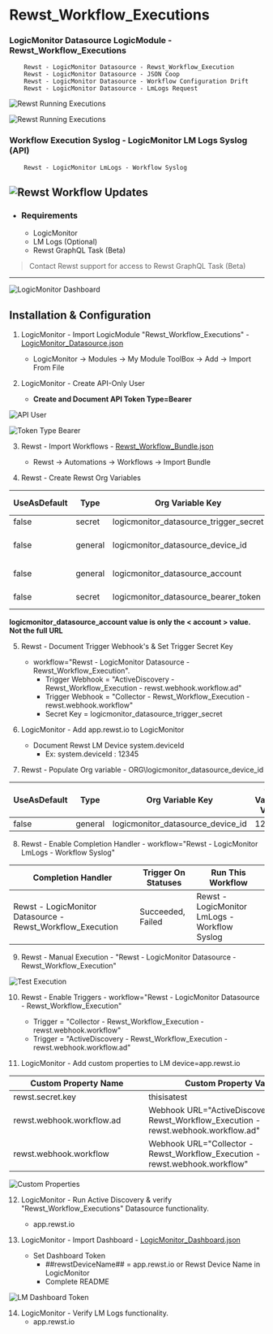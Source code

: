 # Rewst_Workflow_Executions

### LogicMonitor Datasource LogicModule - Rewst_Workflow_Executions
```
    Rewst - LogicMonitor Datasource - Rewst_Workflow_Execution
    Rewst - LogicMonitor Datasource - JSON Coop
    Rewst - LogicMonitor Datasource - Workflow Configuration Drift
    Rewst - LogicMonitor Datasource - LmLogs Request
```
![Rewst Running Executions](img/img_Rewst_Running_Executions.jpg)

![Rewst Running Executions](img/img_Rewst_Hours_Saved.jpg)

### Workflow Execution Syslog - LogicMonitor LM Logs Syslog (API)
```
    Rewst - LogicMonitor LmLogs - Workflow Syslog
```
![Rewst Workflow Updates](img/img_Rewst_Workflow_Updated.jpg)
---
* ### Requirements
    - LogicMonitor
    - LM Logs (Optional)
    - Rewst GraphQL Task (Beta)

>
> Contact Rewst support for access to Rewst GraphQL Task (Beta)
>

----
![LogicMonitor Dashboard](img/img_Dashboard.jpg)
## Installation & Configuration

1. LogicMonitor - Import LogicModule "Rewst_Workflow_Executions" - [LogicMonitor_Datasource.json](https://github.com/nikolazleo/Rewst_Workflow_Executions/blob/main/LogicMonitor_Datasource.json)
    - LogicMonitor -> Modules -> My Module ToolBox -> Add -> Import From File

2. LogicMonitor - Create API-Only User
    - **Create and Document API Token Type=Bearer**

![API User](img/img_API_User.jpg)

![Token Type Bearer](img/img_Bearer.jpg)

3. Rewst - Import Workflows - [Rewst_Workflow_Bundle.json](https://github.com/nikolazleo/Rewst_Workflow_Executions/blob/main/Rewst_Workflow_Bundle.json)
    - Rewst -> Automations -> Workflows -> Import Bundle

4. Rewst - Create Rewst Org Variables

| UseAsDefault | Type   | Org Variable Key                                      | Org Variable Value                                                   |
|--------------|--------|------------------------------------------|---------------------------------------------------------|
| false        | secret | logicmonitor_datasource_trigger_secret   | thisisatest                                             |
| false        | general| logicmonitor_datasource_device_id        | app.rewst.io's system.deviceId in LogicMonitor         |
| false        | general| logicmonitor_datasource_account          |  ![LM Account Permissions](img/img_Account.jpg)                                         |
| false        | secret | logicmonitor_datasource_bearer_token     | Step 2 Token Type=Bearer                                |

**logicmonitor_datasource_account value is only the < account > value. Not the full URL**


5. Rewst - Document Trigger Webhook's & Set Trigger Secret Key
    - workflow="Rewst - LogicMonitor Datasource - Rewst_Workflow_Execution".
        - Trigger Webhook = "ActiveDiscovery - Rewst_Workflow_Execution - rewst.webhook.workflow.ad"
        - Trigger Webhook = "Collector - Rewst_Workflow_Execution - rewst.webhook.workflow"
        - Secret Key = logicmonitor_datasource_trigger_secret

6. LogicMonitor - Add app.rewst.io to LogicMonitor
    - Document Rewst LM Device system.deviceId
        - Ex: system.deviceId : 12345

7. Rewst - Populate Org variable - ORG\logicmonitor_datasource_device_id

| UseAsDefault | Type   | Org Variable Key                                      | Org Variable Value                                                   |
|--------------|--------|------------------------------------------|---------------------------------------------------------|
| false        | general| logicmonitor_datasource_device_id        | 12345         |

8. Rewst - Enable Completion Handler - workflow="Rewst - LogicMonitor LmLogs - Workflow Syslog"

| Completion Handler                                      | Trigger On Statuses     | Run This Workflow                                           |
|------------------------------------------------------------|--------------------------|----------------------------------------------------------------|
| Rewst - LogicMonitor Datasource - Rewst_Workflow_Execution | Succeeded, Failed        | Rewst - LogicMonitor LmLogs - Workflow Syslog                 |


9. Rewst - Manual Execution - "Rewst - LogicMonitor Datasource - Rewst_Workflow_Execution"

![Test Execution](img/img_Test_Execution.jpg)

10. Rewst - Enable Triggers - workflow="Rewst - LogicMonitor Datasource - Rewst_Workflow_Execution"
    - Trigger = "Collector - Rewst_Workflow_Execution - rewst.webhook.workflow"
    - Trigger = "ActiveDiscovery - Rewst_Workflow_Execution - rewst.webhook.workflow.ad"

11. LogicMonitor - Add custom properties to LM device=app.rewst.io

| Custom Property Name | Custom Property Value |
|-------------------------------------|-----------------------------------------------------------------------|
| rewst.secret.key                    | thisisatest                                                           |
| rewst.webhook.workflow.ad          | Webhook URL="ActiveDiscovery - Rewst_Workflow_Execution - rewst.webhook.workflow.ad" |
| rewst.webhook.workflow             | Webhook URL="Collector - Rewst_Workflow_Execution - rewst.webhook.workflow"         |


![Custom Properties](img/img_LM_CustomProperties.jpg)

12. LogicMonitor - Run Active Discovery & verify "Rewst_Workflow_Executions" Datasource functionality.
    - app.rewst.io

13. LogicMonitor - Import Dashboard - [LogicMonitor_Dashboard.json](https://github.com/nikolazleo/Rewst_Workflow_Executions/blob/main/LogicMonitor_Dashboard.json)
    - Set Dashboard Token
        - ##rewstDeviceName## = app.rewst.io or Rewst Device Name in LogicMonitor
        - Complete README

![LM Dashboard Token](img/img_LM_Dashboard_Token.jpg)

14. LogicMonitor - Verify LM Logs functionality.
    - app.rewst.io
